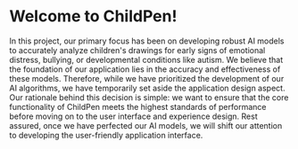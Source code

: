 # Welcome to ChildPen!

In this project, our primary focus has been on developing robust AI models to accurately analyze children's drawings for early signs of emotional distress, bullying, or developmental conditions like autism. 
We believe that the foundation of our application lies in the accuracy and effectiveness of these models. 
Therefore, while we have prioritized the development of our AI algorithms, we have temporarily set aside the application design aspect. Our rationale behind this decision is simple: we want to ensure that the core functionality of ChildPen meets the highest standards of performance before moving on to the user interface and experience design. 
Rest assured, once we have perfected our AI models, we will shift our attention to developing the user-friendly application interface.
